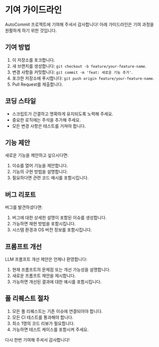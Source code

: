 # 기여 가이드라인

AutoCommit 프로젝트에 기여해 주셔서 감사합니다! 아래 가이드라인은 기여 과정을 원활하게 하기 위한 것입니다.

## 기여 방법

1. 이 저장소를 포크합니다.
2. 새 브랜치를 생성합니다: `git checkout -b feature/your-feature-name`.
3. 변경 사항을 커밋합니다: `git commit -m 'feat: 새로운 기능 추가'`.
4. 포크한 저장소에 푸시합니다: `git push origin feature/your-feature-name`.
5. Pull Request를 제출합니다.

## 코딩 스타일

- 스크립트가 간결하고 명확하게 유지되도록 노력해 주세요.
- 중요한 로직에는 주석을 추가해 주세요.
- 모든 변경 사항은 테스트를 거쳐야 합니다.

## 기능 제안

새로운 기능을 제안하고 싶으시다면:

1. 이슈를 열어 기능을 제안합니다.
2. 기능의 구현 방법을 설명합니다.
3. 필요하다면 관련 코드 예시를 포함시킵니다.

## 버그 리포트

버그를 발견하셨다면:

1. 버그에 대한 상세한 설명이 포함된 이슈를 생성합니다.
2. 가능하면 재현 방법을 포함시킵니다.
3. 시스템 환경과 OS 버전 정보를 포함시킵니다.

## 프롬프트 개선

LLM 프롬프트 개선 제안은 언제나 환영합니다:

1. 현재 프롬프트의 문제점 또는 개선 가능성을 설명합니다.
2. 새로운 프롬프트 제안을 제시합니다.
3. 가능하면 개선된 결과에 대한 예시를 포함시킵니다.

## 풀 리퀘스트 절차

1. 모든 풀 리퀘스트는 기존 이슈에 연결되어야 합니다.
2. 모든 CI 테스트를 통과해야 합니다.
3. 최소 1명의 코드 리뷰가 필요합니다.
4. 가능하면 테스트 케이스를 포함시켜 주세요.

다시 한번 기여해 주셔서 감사합니다!